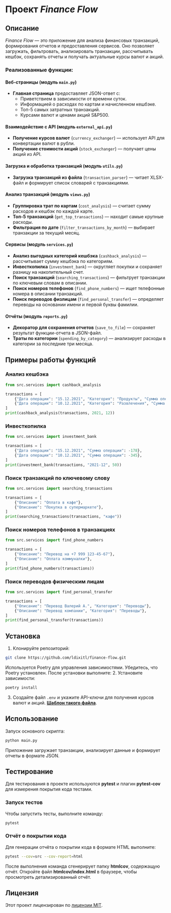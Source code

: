 # Проект *Finance Flow*

## Описание

*Finance Flow* — это приложение для анализа финансовых транзакций, формирования отчетов и предоставления сервисов. Оно позволяет загружать, фильтровать, анализировать транзакции, рассчитывать кешбэк, сохранять отчеты и получать актуальные курсы валют и акций.

### Реализованные функции:
#### Веб-страницы (модуль `main.py`)
- **Главная страница** предоставляет JSON-ответ с:
  - Приветствием в зависимости от времени суток.
  - Информацией о расходах по картам и начисленном кешбэке.
  - Топ-5 самых затратных транзакций.
  - Курсами валют и ценами акций S&P500.

#### Взаимодействие с API (модуль `external_api.py`)
- **Получение курсов валют** (`currency_exchanger`) — использует API для конвертации валют в рубли.
- **Получение стоимости акций** (`stock_exchanger`) — получает цены акций из API.

#### Загрузка и обработка транзакций (модуль `utils.py`)
- **Загрузка транзакций из файла** (`transaction_parser`) — читает XLSX-файл и формирует список словарей с транзакциями.

#### Анализ транзакций (модуль `views.py`)
- **Группировка трат по картам** (`cost_analysis`) — считает сумму расходов и кешбэк по каждой карте.
- **Топ-5 транзакций** (`get_top_transactions`) — находит самые крупные расходы.
- **Фильтрация по дате** (`filter_transactions_by_month`) — выбирает транзакции за текущий месяц.

#### Сервисы (модуль `services.py`)
- **Анализ выгодных категорий кешбэка** (`cashback_analysis`) — рассчитывает сумму кешбэка по категориям.
- **Инвесткопилка** (`investment_bank`) — округляет покупки и сохраняет разницу на накопительный счет.
- **Поиск транзакций** (`searching_transactions`) — фильтрует транзакции по ключевым словам в описании.
- **Поиск номеров телефонов** (`find_phone_numbers`) — ищет телефонные номера в описании транзакций.
- **Поиск переводов физлицам** (`find_personal_transfer`) — определяет переводы на основании имени и первой буквы фамилии.

#### Отчёты (модуль `reports.py`)
- **Декоратор для сохранения отчетов** (`save_to_file`) — сохраняет результат функции-отчета в JSON-файл.
- **Траты по категории** (`spending_by_category`) — анализирует расходы в категории за последние три месяца.

## Примеры работы функций

### Анализ кешбэка
```python
from src.services import cashback_analysis

transactions = [
    {"Дата операции": "15.12.2021", "Категория": "Продукты", "Сумма операции": -5000},
    {"Дата операции": "10.12.2021", "Категория": "Развлечения", "Сумма операции": -2000},
]
print(cashback_analysis(transactions, 2021, 12))
```

### Инвесткопилка
```python
from src.services import investment_bank

transactions = [
    {"Дата операции": "15.12.2021", "Сумма операции": -178},
    {"Дата операции": "10.12.2021", "Сумма операции": -345},
]
print(investment_bank(transactions, "2021-12", 50))
```

### Поиск транзакций по ключевому слову
```python
from src.services import searching_transactions

transactions = [
    {"Описание": "Оплата в кафе"},
    {"Описание": "Покупка в супермаркете"},
]
print(searching_transactions(transactions, "кафе"))
```

### Поиск номеров телефонов в транзакциях
```python
from src.services import find_phone_numbers

transactions = [
    {"Описание": "Перевод на +7 999 123-45-67"},
    {"Описание": "Оплата коммуналки"},
]
print(find_phone_numbers(transactions))
```

### Поиск переводов физическим лицам
```python
from src.services import find_personal_transfer

transactions = [
    {"Описание": "Перевод Валерий А.", "Категория": "Переводы"},
    {"Описание": "Перевод компании", "Категория": "Переводы"},
]
print(find_personal_transfer(transactions))
```

## Установка
1. Клонируйте репозиторий:
```sh
git clone https://github.com/ldixitl/finance-flow.git
```
Используется Poetry для управления зависимостями. Убедитесь, что Poetry установлен.
После установки выполните:
2. Установите зависимости:
```sh
poetry install
```
3. Создайте файл `.env` и укажите API-ключи для получения курсов валют и акций. [**Шаблон такого файла**](.env.sample).

## Использование
Запуск основного скрипта:
```sh
python main.py
```
Приложение загружает транзакции, анализирует данные и формирует отчеты в формате JSON.

## Тестирование
Для тестирования в проекте используются **pytest** и плагин **pytest-cov** для измерения покрытия кода тестами.

### Запуск тестов
Чтобы запустить тесты, выполните команду:
```bash
pytest
```

### Отчёт о покрытии кода
Для генерации отчёта о покрытии кода в формате HTML выполните:

```bash
pytest --cov=src --cov-report=html
```
После выполнения команда сгенерирует папку **htmlcov**, содержащую отчёт. 
Откройте файл **htmlcov/index.html** в браузере, чтобы просмотреть детализированный отчёт.

## Лицензия
Этот проект лицензирован по [лицензии MIT](LICENSE).
